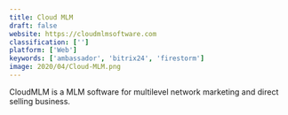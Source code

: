 ```yaml
---
title: Cloud MLM
draft: false 
website: https://cloudmlmsoftware.com
classification: ['']
platform: ['Web']
keywords: ['ambassador', 'bitrix24', 'firestorm']
image: 2020/04/Cloud-MLM.png
---
```

CloudMLM is a MLM software for multilevel network marketing and direct selling business.